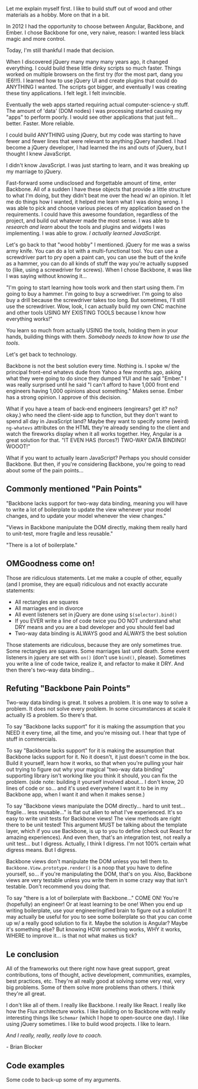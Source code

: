 Let me explain myself first. I like to build stuff out of wood and other materials as a hobby. More on that in a bit.

In 2012 I had the opportunity to choose between Angular, Backbone, and Ember. I chose Backbone for one, very naive, reason: I wanted less black magic and more control.

Today, I'm still thankful I made that decision.

When I discovered jQuery many many many years ago, it changed everything. I could build these little dinky scripts so much faster. Things worked on multiple browsers on the first try (for the most part, dang you IE6!!!). I learned how to use jQuery UI and create plugins that could do ANYTHING I wanted. The scripts got bigger, and eventually I was creating these tiny applications. I felt legit. I felt invincible.

Eventually the web apps started requiring actual computer-science-y stuff. The amount of 'data' (DOM nodes) I was processing started causing my "apps" to perform poorly. I would see other applications that just felt... better. Faster. More reliable.

I could build ANYTHING using jQuery, but my code was starting to have fewer and fewer lines that were relevant to anything jQuery handled. I had become a jQuery developer, I had learned the ins and outs of jQuery, but I thought I knew JavaScript.

I didn't know JavaScript. I was just starting to learn, and it was breaking up my marriage to jQuery.

Fast-forward some undisclosed and forgettable amount of time, enter Backbone. All of a sudden I have these objects that provide a little structure to what I'm doing, but they didn't beat me over the head w/ an opinion. It let me do things how I wanted, it helped me learn what I was doing wrong. I was able to pick and choose various pieces of my application based on the requirements. I could have this awesome foundation, regardless of the project, and build out whatever made the most sense. I was able to _research and learn_ about the tools and plugins and widgets I was implementing. I was able to grow. _I actually learned JavaScript_.

Let's go back to that "wood hobby" I mentioned. jQuery for me was a swiss army knife. You can do a lot with a multi-functional tool. You can use a screwdriver part to pry open a paint can, you can use the butt of the knife as a hammer, you can do all kinds of stuff the way you're actually suppsed to (like, using a screwdriver for screws). When I chose Backbone, it was like I was saying without knowing it...

"I'm going to start learning how tools work and then start using them. I'm going to buy a hammer. I'm going to buy a scrwedriver. I'm going to also buy a drill because the screwdriver takes too long. But sometimes, I'll still use the screwdriver. Wow, look, I can actually build my own CNC machine and other tools USING MY EXISTING TOOLS because I know how everything works!"

You learn so much from actually USING the tools, holding them in your hands, building things with them. _Somebody needs to know how to use the tools_.

Let's get back to technology.

Backbone is not the best solution every time. Nothing is. I spoke w/ the principal front-end whatevs dude from Yahoo a few months ago, asking what they were going to do since they dumped YUI and he said "Ember." I was really surprised until he said "I can't afford to have 1,000 front end engineers having 1,000 opinions about something." Makes sense. Ember has a strong opinion. I approve of this decision.

What if you have a team of back-end engineers (engirears? get it? no? okay.) who need the client-side app to function, but they don't want to spend all day in JavaScript land? Maybe they want to specify some (weird) `ng-whatevs` attributes on the HTML they're already sending to the client and watch the fireworks display when it all works together. Hey, Angular is a great solution for that. "IT EVEN HAS (forces?) TWO-WAY DATA BINDING! WOOOT!"

What if you want to actually learn JavaScript? Perhaps you should consider Backbone. But then, if you're considering Backbone, you're going to read about some of the pain points...
## Commonly mentioned "Pain Points"

"Backbone lacks support for two-way data binding, meaning you will have to write a lot of boilerplate to update the view whenever your model changes, and to update your model whenever the view changes."

"Views in Backbone manipulate the DOM directly, making them really hard to unit-test, more fragile and less reusable."

"There is a lot of boilerplate."
## OMGoodness come on!

Those are ridiculous statements. Let me make a couple of other, equally (and I promise, they are equal) ridiculous and not exactly accurate statements:

* All rectangles are squares
* All marriages end in divorce
* All event listeners set in jQuery are done using `$(selector).bind()`
* If you EVER write a line of code twice you DO NOT understand what DRY means and you are a bad developer and you should feel bad
* Two-way data binding is ALWAYS good and ALWAYS the best solution

Those statements are ridiculous, because they are only sometimes true. Some rectangles are squares. Some marriages last until death. Some event listeners in jquery are set with `on()` (don't use `bind()`, please). Sometimes you write a line of code twice, realize it, and refactor to make it DRY. And then there's two-way data binding...

## Refuting "Backbone Pain Points"

Two-way data binding is great. It solves a problem. It is one way to solve a problem. It does not solve every problem. In some circumstances at scale it actually IS a problem. So there's that.

To say "Backbone lacks support" for it is making the assumption that you NEED it every time, all the time, and you're missing out. I hear that type of stuff in commercials.

To say "Backbone lacks support" for it is making the assumption that Backbone lacks support for it. No it doesn't, it just doesn't come in the box. Build it yourself, learn how it works, so that when you're pulling your hair out trying to figure out why your magical "two-way data binding" supporting library isn't working like you think it should, you can fix the problem. (side note: building it yourself involved about... I don't know, 20 lines of code or so... and it's used everywhere I want it to be in my Backbone app, when I want it and when it makes sense.)

To say "Backbone views manipulate the DOM directly... hard to unit test... fragile... less reusable..." is flat out alien to what I've experienced. It's so easy to write unit tests for Backbone views! The view methods are right there to be unit tested! This argument MUST be talking about the template layer, which if you use Backbone, is up to you to define (check out React for amazing experiences). And even then, that's an integration test, not really a unit test... but I digress. Actually, I think I digress. I'm not 100% certain what digress means. But I digress.

Backbone views don't manipulate the DOM unless you tell them to. `Backbone.View.prototype.render()` is a noop that you have to define yourself, so... if you're manipulating the DOM, that's on you. Also, Backbone views are very testable unless you write them in some crazy way that isn't testable. Don't recommend you doing that.

To say "there is a lot of boilerplate with Backbone..." COME ON! You're (hopefully) an engineer! Or at least learning to be one! When you end up writing boilerplate, use your engineeringified brain to figure out a solution! It may actually be useful for you to see some boilerplate so that you can come up w/ a really good solution to fix it. Maybe the solution is Angular? Maybe it's something else? But knowing HOW something works, WHY it works, WHERE to improve it... is that not what makes us tick?

## Le conclusion

All of the frameworks out there right now have great support, great contributions, tons of thought, active development, communities, examples, best practices, etc. They're all really good at solving some very real, very big problems. Some of them solve more problems than others. I think they're all great.

I don't like all of them. I really like Backbone. I really like React. I really like how the Flux architecture works. I like building on to Backbone with really interesting things like `Schemar` (which I hope to open-source one day). I like using jQuery sometimes. I like to build wood projects. I like to learn.

_And I really, really, really love to coach._

\- Brian Blocker

## Code examples

Some code to back-up some of my arguments.

```javascript

```
